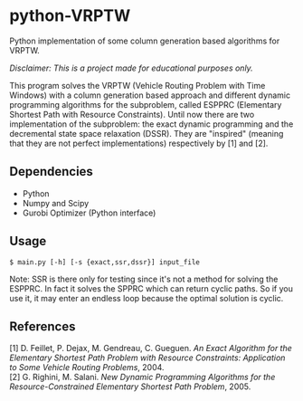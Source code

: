 # python-VRPTW
Python implementation of some column generation based algorithms for VRPTW.

*Disclaimer: This is a project made for educational purposes only.*

This program solves the VRPTW (Vehicle Routing Problem with Time Windows) with a column generation based approach and different dynamic programming algorithms for the subproblem, called ESPPRC (Elementary Shortest Path with Resource Constraints).
Until now there are two implementation of the subproblem: the exact dynamic programming and the decremental state space relaxation (DSSR). They are "inspired" (meaning that they are not perfect implementations) respectively by [1] and [2].

## Dependencies
 - Python
 - Numpy and Scipy
 - Gurobi Optimizer (Python interface)

## Usage
```console
$ main.py [-h] [-s {exact,ssr,dssr}] input_file
```
Note: SSR is there only for testing since it's not a method for solving the ESPPRC. In fact it solves the SPPRC which can return cyclic paths. So if you use it, it may enter an endless loop because the optimal solution is cyclic.

## References 
  [1] D. Feillet, P. Dejax, M. Gendreau, C. Gueguen. *An Exact Algorithm for the Elementary Shortest Path Problem with Resource Constraints: Application to Some Vehicle Routing Problems*, 2004.<br/>
  [2] G. Righini, M. Salani. *New Dynamic Programming Algorithms for the Resource-Constrained Elementary Shortest Path Problem*, 2005.
